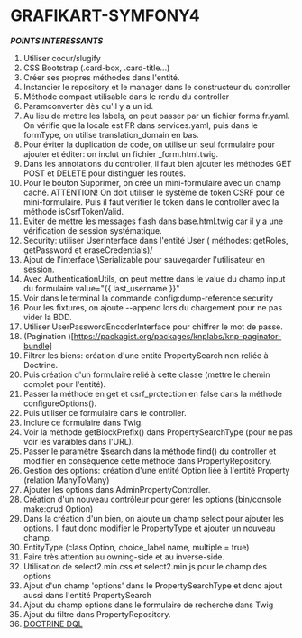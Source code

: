 # GRAFIKART-SYMFONY4

***POINTS INTERESSANTS***

1) Utiliser cocur/slugify
2) CSS Bootstrap (.card-box, .card-title...)
3) Créer ses propres méthodes dans l'entité.
4) Instancier le repository et le manager dans le constructeur du controller
5) Méthode compact utilisable dans le rendu du controller
6) Paramconverter dès qu'il y a un id.
7) Au lieu de mettre les labels, on peut passer par un fichier forms.fr.yaml. On vérifie que la locale est FR
dans services.yaml, puis dans le formType, on utilise translation_domain en bas.
8) Pour éviter la duplication de code, on utilise un seul formulaire pour ajouter et éditer: on inclut un fichier _form.html.twig.
9) Dans les annotations du controller, il faut bien ajouter les méthodes GET POST et DELETE pour distinguer les routes.
10) Pour le bouton Supprimer, on crée un mini-formulaire avec un champ caché. ATTENTION! On doit utiliser le système de token CSRF pour ce mini-formulaire.
Puis il faut vérifier le token dans le controller avec la méthode isCsrfTokenValid.
11) Eviter de mettre les messages flash dans base.html.twig car il y a une vérification de session systématique.
12) Security: utiliser UserInterface dans l'entité User ( méthodes: getRoles, getPassword et eraseCredentials)/
13) Ajout de l'interface \Serializable pour sauvegarder l'utilisateur en session.
14) Avec AuthenticationUtils, on peut mettre dans le value du champ input du formulaire value="{{ last_username }}"
15) Voir dans le terminal la commande config:dump-reference security
16) Pour les fixtures, on ajoute --append lors du chargement pour ne pas vider la BDD.
17) Utiliser UserPasswordEncoderInterface pour chiffrer le mot de passe.
18) (Pagination )[https://packagist.org/packages/knplabs/knp-paginator-bundle]
19) Filtrer les biens: création d'une entité PropertySearch non reliée à Doctrine.
20) Puis création d'un formulaire relié à cette classe (mettre le chemin complet pour l'entité).
21) Passer la méthode en get et csrf_protection en false dans la méthode configureOptions().
22) Puis utiliser ce formulaire dans le controller.
23) Inclure ce formulaire dans Twig.
24) Voir la méthode getBlockPrefix() dans PropertySearchType (pour ne pas voir les varaibles dans l'URL).
25) Passer le paramètre $search dans la méthode find() du controller et modifier en conséquence cette méthode dans PropertyRepository.
26) Gestion des options: création d'une entité Option liée à l'entité Property (relation ManyToMany)
27) Ajouter les options dans AdminPropertyController.
28) Création d'un nouveau contrôleur pour gérer les options (bin/console make:crud Option)
29) Dans la création d'un bien, on ajoute un champ select pour ajouter les options. Il faut donc modifier le PropertyType et ajouter un nouveau champ.
30) EntityType (class Option, choice_label name, multiple = true)
31) Faire très attention au owning-side et au inverse-side.
32) Utilisation de select2.min.css et select2.min.js pour le champ des options
33) Ajout d'un champ 'options' dans le PropertySearchType et donc ajout aussi dans l'entité PropertySearch
34) Ajout du champ options dans le formulaire de recherche dans Twig
35) Ajout du filtre dans PropertyRepository.
36) [DOCTRINE DQL](https://www.doctrine-project.org/projects/doctrine-orm/en/2.6/reference/dql-doctrine-query-language.html)